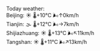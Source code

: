Today weather:  
Beijing: ☀️ 🌡️+10°C 🌬️↑0km/h  
Tianjin: 🌫  🌡️+12°C 🌬️→7km/h  
Shijiazhuang: ☀️ 🌡️+13°C 🌬️↖11km/h  
Tangshan: ☀️ 🌡️+11°C 🌬️↗13km/h  
